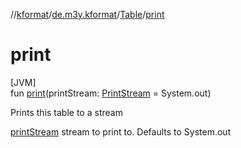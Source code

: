 //[kformat](../../../index.md)/[de.m3y.kformat](../index.md)/[Table](index.md)/[print](print.md)

# print

[JVM]\
fun [print](print.md)(printStream: [PrintStream](https://docs.oracle.com/javase/8/docs/api/java/io/PrintStream.html) = System.out)

Prints this table to a stream

[printStream](print.md) stream to print to. Defaults to System.out
